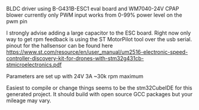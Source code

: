BLDC driver using B-G431B-ESC1 eval board
and WM7040-24V CPAP blower
currently only PWM input works from 0-99% power level on the pwm pin

I strongly advise adding a large capacitor to the ESC board.
Right now only way to get rpm feedback is using the ST MotorPilot tool over the usb serial.
pinout for the hallsensor can be found here
https://www.st.com/resource/en/user_manual/um2516-electronic-speed-controller-discovery-kit-for-drones-with-stm32g431cb-stmicroelectronics.pdf

Parameters are set up with 24V 3A ~30k rpm maximum

Easiest to compile or change things seems to be the stm32CubeIDE for this generated project.
It should build with open source GCC packages but your mileage may vary.